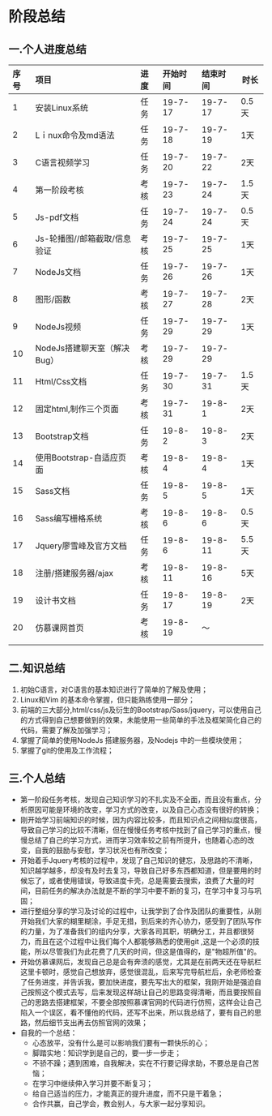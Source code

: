 # 阶段总结

## 一.个人进度总结

| 序号 | 项目                         | 进度 | 开始时间 | 结束时间 | 时长  |
| :--- | :--------------------------- | :--- | :------- | :------- | ----- |
| 1    | 安装Linux系统                | 任务 | 19-7-17  | 19-7-17  | 0.5天 |
| 2    | Lｉnux命令及md语法           | 任务 | 19-7-18  | 19-7-19  | 1天   |
| 3    | C语言视频学习                | 任务 | 19-7-20  | 19-7-22  | 2天   |
| 4    | 第一阶段考核                 | 考核 | 19-7-23  | 19-7-24  | 1.5天 |
| 5    | Js-pdf文档                   | 任务 | 19-7-24  | 19-7-24  | 0.5天 |
| 6    | Js-轮播图//邮箱截取/信息验证 | 考核 | 19-7-25  | 19-7-25  | 1天   |
| 7    | NodeJs文档                   | 任务 | 19-7-26  | 19-7-26  | 1天   |
| 8    | 图形/函数                    | 考核 | 19-7-27  | 19-7-28  | 2天   |
| 9    | NodeJs视频                   | 任务 | 19-7-29  | 19-7-29  | 1天   |
| 10   | NodeJs搭建聊天室（解决Bug）  | 考核 | 19-7-29  | 19-7-29  |       |
| 11   | Html/Css文档                 | 任务 | 19-7-30  | 19-7-31  | 1.5天 |
| 12   | 固定html,制作三个页面        | 考核 | 19-7-31  | 19-8-1   | 2天   |
| 13   | Bootstrap文档                | 任务 | 19-8-2   | 19-8-3   | 2天   |
| 14   | 使用Bootstrap-自适应页面     | 考核 | 19-8-4   | 19-8-4   | 1天   |
| 15   | Sass文档                     | 任务 | 19-8-5   | 19-8-5   | 1天   |
| 16   | Sass编写栅格系统             | 考核 | 19-8-6   | 19-8-6   | 0.5天 |
| 17   | Jquery廖雪峰及官方文档       | 任务 | 19-8-6   | 19-8-11  | 5.5天 |
| 18   | 注册/搭建服务器/ajax         | 考核 | 19-8-11  | 19-8-16  | 5天   |
| 19   | 设计书文档                   | 任务 | 19-8-17  | 19-8-19  | 2天   |
| 20   | 仿慕课网首页                 | 考核 | 19-8-19  | ～       |       |
|      |                              |      |          |          |       |

## 二.知识总结

1. 初始C语言，对C语言的基本知识进行了简单的了解及使用；
2. Linux和Vim 的基本命令掌握，但只能熟练使用一部分；
3. 前端的三大部分,html/css/js及衍生的Bootstrap/Sass/jquery，可以使用自己的方式得到自己想要做到的效果，未能使用一些简单的手法及框架简化自己的代码，需要了解及加强学习；
4. 掌握了简单的使用NodeJs 搭建服务器，及Nodejs 中的一些模块使用；
5. 掌握了git的使用及工作流程；

## 三.个人总结

* 第一阶段任务考核，发现自己知识学习的不扎实及不全面，而且没有重点，分析原因可能是环境的改变，学习方式的改变，以及自己心态没有很好的转换；
* 刚开始学习前端知识的时候，因为内容比较多，而且知识点之间相似度很高，导致自己学习的比较不清晰，但在慢慢任务考核中找到了自己学习的重点，慢慢总结了自己的学习方式，进而学习效率较之前有所提升，也随着心态的改变，自我的鼓励与安慰，学习状况也有所改变；
* 开始着手Jquery考核的过程中，发现了自己知识的健忘，及思路的不清晰，知识越学越多，却没有及时去复习，导致自己好多东西都知道，但是要用的时候忘了，或者使用错误，导致进度卡壳，总是需要去搜索，浪费了大量的时间，目前任务的解决办法就是不断的学习中要不断的复习，在学习中复习与巩固；
* 进行整组分享的学习及讨论的过程中，让我学到了合作及团队的重要性，从刚开始我们大家的糊里糊涂，手足无措，到后来的齐心协力，感受到了团队写作的力量，为了准备我们的组内分享，大家各司其职，明确分工，并且都很努力，而且在这个过程中让我们每个人都能够熟悉的使用git ,这是一个必须的技能，所以尽管我们为此花费了几天的时间，但这是值得的，是"物超所值"的。
* 开始仿慕课网后，发现自己总是会有奔溃的感觉，尤其是在前两天还在导航栏这里卡顿时，感觉自己想放弃，感觉很混乱，后来写完导航栏后，余老师检查了任务进度，并告诉我，要加快进度，要先写出大的框架，我刚开始是强迫自己按照这个模式去写，后来发现这样胡让自己的思路变得清晰，而且要按照自己的思路去搭建框架，不要全部按照慕课官网的代码进行仿照，这样会让自己陷入一个误区，看不懂他的代码，还写不出来，所以我总结了，要有自己的思路，然后细节支出再去仿照官网的效果；
* 自我的一个总结：
  * 心态放平，没有什么是可以影响我们要有一颗快乐的心；
  * 脚踏实地：知识学到是自己的，要一步一步走；
  * 不骄不躁；遇到困难，自我解决，实在不行要记得求助，不要总是自己苦恼；
  * 在学习中继续伸入学习并要不断复习；
  * 给自己适当的压力，才能真正的提升进度，而不只是干着急；
  * 合作共赢，自己学会，教会别人，与大家一起分享知识。

